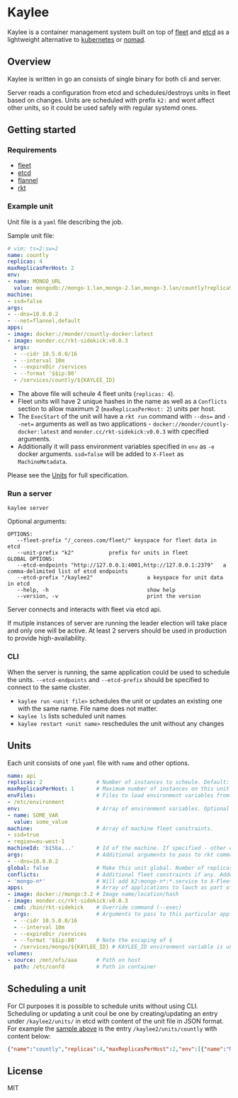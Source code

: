 # Kaylee

Kaylee is a container management system built on top of [fleet] and [etcd] as a lightweight alternative to [kubernetes] or [nomad].

## Overview

Kaylee is written in go an consists of single binary for both cli and server. 

Server reads a configuration from etcd and schedules/destroys units in fleet based on changes.
Units are scheduled with prefix `k2:` and wont affect other units, so it could be used safely with regular systemd ones.

## Getting started

### Requirements
- [fleet]
- [etcd]
- [flannel]
- [rkt]

### Example unit

Unit file is a `yaml` file describing the job.

Sample unit file:
```yaml
# vim: ts=2:sw=2
name: countly
replicas: 4
maxReplicasPerHost: 2
env:
- name: MONGO_URL
  value: mongodb://mongo-1.lan,mongo-2.lan,mongo-3.lan/countly?replicaSet=main
machine:
- ssd=false
args:
- --dns=10.0.0.2
- --net=flannel,default
apps:
- image: docker://monder/countly-docker:latest
- image: monder.cc/rkt-sidekick:v0.0.3
  args:
  - --cidr 10.5.0.0/16
  - --interval 10m
  - --expireDir /services
  - --format '$$ip:80'
  - /services/countly/${KAYLEE_ID}
```

- The above file will scheule 4 fleet units (`replicas: 4`).
- Fleet units will have 2 unique hashes in the name as well as a `Conflicts` section to allow maximum 2 (`maxReplicasPerHost: 2`) units per host.
- The `ExecStart` of the unit will have a `rkt run` command with `--dns=` and `--net=` arguments as well as two applications - `docker://monder/countly-docker:latest` and `monder.cc/rkt-sidekick:v0.0.3` with cpecified arguments.
- Additionally it will pass environment variables specified in `env` as `-e` docker arguments.
`ssd=false` will be added to `X-Fleet` as `MachineMetadata`.

Please see the [Units](#units) for full specification.

### Run a server
```
kaylee server 
```
Optional arguments:
```
OPTIONS:
   --fleet-prefix "/_coreos.com/fleet/"	keyspace for fleet data in etcd
   --unit-prefix "k2"			prefix for units in fleet
GLOBAL OPTIONS:
   --etcd-endpoints "http://127.0.0.1:4001,http://127.0.0.1:2379"	a comma-delimited list of etcd endpoints
   --etcd-prefix "/kaylee2"					a keyspace for unit data in etcd
   --help, -h								show help
   --version, -v							print the version
```
Server connects and interacts with fleet via etcd api.

If mutiple instances of server are running the leader election will take place and only one will be active. At least 2 servers should be used in production to provide high-availability.

### CLI

When the server is running, the same application could be used to schedule the units.
`--etcd-endpoints` and `--etcd-prefix` should be specified to connect to the same cluster.

- `kaylee run <unit file>` schedules the unit or updates an existing one with the same name. File name does not matter.
- `kaylee ls` lists scheduled unit names
- `kaylee restart <unit name>` reschedules the unit without any changes

## Units

Each unit consists of one `yaml` file with `name` and other options.
```yaml
name: api
replicas: 2                 # Number of instances to scheule. Default: 1
maxReplicasPerHost: 1       # Maximum number of instances on this unit on the host. Optional.
envFiles:                   # Files to load environment variables from. Optional.
- /etc/environment
env:                        # Array of environment variables. Optional
- name: SOME_VAR
  value: some_value
machine:                    # Array of machine fleet constraints.
- ssd=true
- region=eu-west-1
machineId: 'b15ba...'       # Id of the machine. If specified - other constrains and number of replicas wont work.
args:                       # Additional arguments to pass to rkt command
- --dns=10.0.0.2
global: false               # Make this unit global. Number of replicas wont work in this configuration
conflicts:                  # Additional fleet constraints if any. Added to X-Fleet/Conflicts with kaylee unit naming.
- 'mongo-n*'                # Will add k2:mongo-n*:*.service to X-Fleet/Conflicts
apps:                       # Array of applications to lauch as part of a single pod
- image: docker://mongo:3.2 # Image name/location/hash
- image: monder.cc/rkt-sidekick:v0.0.3
  cmd: /bin/rkt-sidekick    # Override command (--exec)
  args:                     # Arguments to pass to this particular application
  - --cidr 10.5.0.0/16
  - --interval 10m
  - --expireDir /services
  - --format '$$ip:80'      # Note the escaping of $
  - /services/mongo/${KAYLEE_ID} # KAYLEE_ID environment variable is unique for each run
volumes:  
- source: /mnt/efs/aaa      # Path on host
  path: /etc/confd          # Path in container
```

## Scheduling a unit

For CI purposes it is possible to schedule units without using CLI.
Scheduling or updating a unit coul be one by creating/updating an entry under `/kaylee2/units/` in etcd with content of the unit file in JSON format.
For example the [sample above](#example-unit) is the entry `/kaylee2/units/countly` with content below:
```json
{"name":"countly","replicas":4,"maxReplicasPerHost":2,"env":[{"name":"MONGO_URL","value":"mongodb://mongo-1.lan,mongo-2.lan,mongo-3.lan/countly?replicaSet=main"}],"apps":[{"image":"docker://monder/countly-docker:latest"},{"image":"monder.cc/rkt-sidekick:v0.0.3","args":["--cidr 10.5.0.0/16","--interval 10m","--expireDir /services","--format '$$ip:80'","/services/countly/${KAYLEE_ID}"]}],"args":["--dns=10.0.0.2","--net=flannel,default"],"machine":["ssd=false"]}
```


## License
MIT

[fleet]: https://github.com/coreos/fleet
[etcd]: https://github.com/coreos/etcd
[kubernetes]: http://kubernetes.io
[nomad]: https://www.nomadproject.io
[flannel]: https://github.com/coreos/flannel
[rkt]: https://github.com/coreos/rkt

